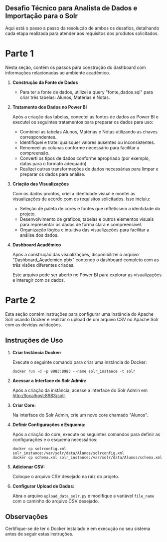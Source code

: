 **Desafio Técnico para Analista de Dados e Importação para o Solr**
---

Aqui está o passo a passo da resolução de ambos os desafios, detalhando cada etapa realizada para atender aos requisitos dos produtos solicitados.

# Parte 1

Nesta seção, contém os passos para construção do dashboard com informações relacionadas ao ambiente acadêmico.

1. **Construção da Fonte de Dados**

   - Para ter a fonte de dados, utilizei a query "fonte_dados.sql" para criar três tabelas: Alunos, Matérias e Notas.

2. **Tratamento dos Dados no Power BI**

   Após a criação das tabelas, conectei as fontes de dados ao Power BI e executei os seguintes tratamentos para preparar os dados para uso:

   - Combinei as tabelas Alunos, Matérias e Notas utilizando as chaves correspondentes.
   - Identifiquei e tratei quaisquer valores ausentes ou inconsistentes.
   - Renomeei as colunas conforme necessário para facilitar a compreensão.
   - Converti os tipos de dados conforme apropriado (por exemplo, datas para o formato adequado).
   - Realizei outras transformações de dados necessárias para limpar e preparar os dados para análise.

3. **Criação das Visualizações**

   Com os dados prontos, criei a identidade visual e montei as visualizações de acordo com os requisitos solicitados. Isso incluiu:

   - Seleção de paleta de cores e fontes que refletissem a identidade do projeto.
   - Desenvolvimento de gráficos, tabelas e outros elementos visuais para representar os dados de forma clara e compreensível.
   - Organização lógica e intuitiva das visualizações para facilitar a análise dos dados.

4. **Dashboard Acadêmico**

   Após a construção das visualizações, disponibilizei o arquivo "Dashboard_Academico.pbix" contendo o dashboard completo com as três visões diferentes criadas.

   Este arquivo pode ser aberto no Power BI para explorar as visualizações e interagir com os dados.



# Parte 2

Esta seção contém instruções para configurar uma instância do Apache Solr usando Docker e realizar o upload de um arquivo CSV no Apache Solr com as devidas validações.

## Instruções de Uso

1. **Criar Instância Docker:**

   Execute o seguinte comando para criar uma instância do Docker:

   ```
   docker run -d -p 8983:8983 --name solr_instance -t solr
   ```

2. **Acessar a Interface do Solr Admin:**

   Após a criação da instância, acesse a interface do Solr Admin em [http://localhost:8983/solr](http://localhost:8983/solr).

3. **Criar Core:**

   Na interface do Solr Admin, crie um novo core chamado "Alunos".

4. **Definir Configurações e Esquema:**

   Após a criação do core, execute os seguintes comandos para definir as configurações e o esquema necessários:

   ```
   docker cp solrconfig.xml solr_instance:/var/solr/data/Alunos/solrconfig.xml
   docker cp schema.xml solr_instance:/var/solr/data/Alunos/schema.xml
   ```

5. **Adicionar CSV:**

   Coloque o arquivo CSV desejado na raiz do projeto.

6. **Configurar Upload de Dados:**

   Abra o arquivo `upload_data_solr.py` e modifique a variável `file_name` com o caminho do arquivo CSV desejado.

## Observações

Certifique-se de ter o Docker instalado e em execução no seu sistema antes de seguir estas instruções.
